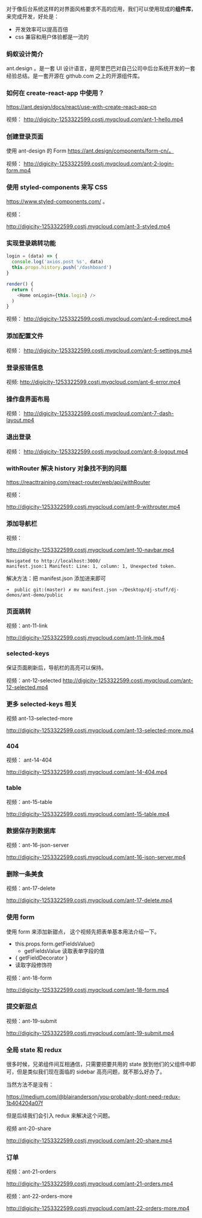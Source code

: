 对于像后台系统这样的对界面风格要求不高的应用，我们可以使用现成的**组件库**，来完成开发，好处是：

- 开发效率可以提高百倍
- css 兼容和用户体验都是一流的


### 蚂蚁设计简介

ant.design 。是一套 UI 设计语言，是阿里巴巴对自己公司中后台系统开发的一套经验总结。是一套开源在 github.com 之上的开源组件库。

### 如何在 create-react-app 中使用？

https://ant.design/docs/react/use-with-create-react-app-cn

视频：
http://digicity-1253322599.costj.myqcloud.com/ant-1-hello.mp4


### 创建登录页面

使用 ant-design 的 Form https://ant.design/components/form-cn/。

视频：
http://digicity-1253322599.costj.myqcloud.com/ant-2-login-form.mp4


### 使用 styled-components 来写 CSS

https://www.styled-components.com/ 。

视频：

http://digicity-1253322599.costj.myqcloud.com/ant-3-styled.mp4


### 实现登录跳转功能


```js
login = (data) => {
  console.log('axios.post %s', data)
  this.props.history.push('/dashboard')
}

render() {
  return (
    <Home onLogin={this.login} />
  )
}
```

视频：
http://digicity-1253322599.costj.myqcloud.com/ant-4-redirect.mp4


### 添加配置文件

视频：
http://digicity-1253322599.costj.myqcloud.com/ant-5-settings.mp4


### 登录报错信息

视频:
http://digicity-1253322599.costj.myqcloud.com/ant-6-error.mp4


### 操作盘界面布局

视频：
http://digicity-1253322599.costj.myqcloud.com/ant-7-dash-layout.mp4

### 退出登录

视频：
http://digicity-1253322599.costj.myqcloud.com/ant-8-logout.mp4


### withRouter 解决 history 对象找不到的问题

https://reacttraining.com/react-router/web/api/withRouter

视频：

http://digicity-1253322599.costj.myqcloud.com/ant-9-withrouter.mp4

### 添加导航栏

视频：

http://digicity-1253322599.costj.myqcloud.com/ant-10-navbar.mp4

```
Navigated to http://localhost:3000/
manifest.json:1 Manifest: Line: 1, column: 1, Unexpected token.
```

解决方法：把 manifest.json 添加进来即可

```
➜  public git:(master) ✗ mv manifest.json ~/Desktop/dj-stuff/dj-demos/ant-demo/public
```

### 页面跳转

视频：ant-11-link

http://digicity-1253322599.costj.myqcloud.com/ant-11-link.mp4

### selected-keys

保证页面刷新后，导航栏的高亮可以保持。

视频：ant-12-selected
http://digicity-1253322599.costj.myqcloud.com/ant-12-selected.mp4

### 更多 selected-keys 相关

视频 ant-13-selected-more

http://digicity-1253322599.costj.myqcloud.com/ant-13-selected-more.mp4

### 404

视频： ant-14-404

http://digicity-1253322599.costj.myqcloud.com/ant-14-404.mp4

### table

视频：ant-15-table

http://digicity-1253322599.costj.myqcloud.com/ant-15-table.mp4

### 数据保存到数据库

视频：ant-16-json-server

http://digicity-1253322599.costj.myqcloud.com/ant-16-json-server.mp4

### 删除一条美食

视频：ant-17-delete

http://digicity-1253322599.costj.myqcloud.com/ant-17-delete.mp4

### 使用 form

使用 form 来添加新甜点，
这个视频先把表单基本用法介绍一下。

- this.props.form.getFieldsValue()
  - getFieldsValue 读取表单字段的值
-  { getFieldDecorator }
  - 读取字段修饰符

视频：ant-18-form

http://digicity-1253322599.costj.myqcloud.com/ant-18-form.mp4

### 提交新甜点

视频：ant-19-submit

http://digicity-1253322599.costj.myqcloud.com/ant-19-submit.mp4


### 全局 state 和 redux

很多时候，兄弟组件间互相通信，只需要把要共用的 state 放到他们的父组件中即可，但是类似我们现在面临的 sidebar 高亮问题，就不那么好办了。

当然方法不是没有：

https://medium.com/@blairanderson/you-probably-dont-need-redux-1b404204a07f

但是后续我们会引入 redux 来解决这个问题。

视频 ant-20-share

http://digicity-1253322599.costj.myqcloud.com/ant-20-share.mp4


### 订单

视频：ant-21-orders

http://digicity-1253322599.costj.myqcloud.com/ant-21-orders.mp4

视频：ant-22-orders-more

http://digicity-1253322599.costj.myqcloud.com/ant-22-orders-more.mp4
